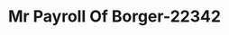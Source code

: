 ---
f_zip-code: 79007
f_state-code: TX
title: Mr Payroll Of Borger-22342
f_phone: 806-274-6200
f_city-only: Borger
f_address: 201 W 10th Street Borger
f_location-unique-id: '22342'
slug: mr-payroll-of-borger-22342
updated-on: '2024-05-30T13:46:58.046Z'
created-on: '2024-05-30T13:36:59.803Z'
published-on: '2024-05-30T13:54:32.469Z'
f_city-state: cms/city/borger-tx.md
f_company: cms/company/mr-payroll-of-borger.md
f_state: cms/state/texas.md
layout: '[payday-loan].html'
tags: payday-loan
---